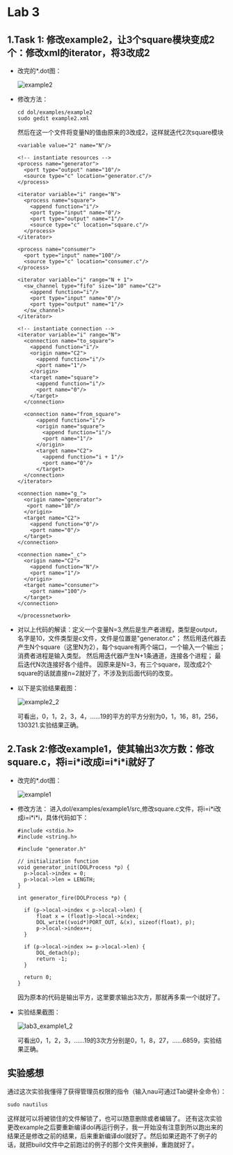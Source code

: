 # Lab 3
## 1.Task 1: 修改example2，让3个square模块变成2个：修改xml的iterator，将3改成2
* 改完的*.dot图：

  ![example2](https://github.com/Katelych/ES2016_14353166/blob/master/assignment/lab3_example2.png?raw=true)

* 修改方法：
  ```
  cd dol/examples/example2
  sudo gedit example2.xml
  ```

  然后在这一个文件将变量N的值由原来的3改成2，这样就迭代2次square模块
  
  ```
  <variable value="2" name="N"/>

  <!-- instantiate resources -->
  <process name="generator">
    <port type="output" name="10"/>
    <source type="c" location="generator.c"/>
  </process>

  <iterator variable="i" range="N">
    <process name="square">
      <append function="i"/>
      <port type="input" name="0"/>
      <port type="output" name="1"/>
      <source type="c" location="square.c"/>
    </process>
  </iterator>

  <process name="consumer">
    <port type="input" name="100"/>
    <source type="c" location="consumer.c"/>
  </process>

  <iterator variable="i" range="N + 1">
    <sw_channel type="fifo" size="10" name="C2">
      <append function="i"/>
      <port type="input" name="0"/>
      <port type="output" name="1"/>
    </sw_channel>
  </iterator>

  <!-- instantiate connection -->
  <iterator variable="i" range="N">
    <connection name="to_square">
      <append function="i"/>
      <origin name="C2">
        <append function="i"/>
        <port name="1"/>
      </origin>
      <target name="square">
        <append function="i"/>
        <port name="0"/>
      </target>
    </connection>

    <connection name="from_square">
        <append function="i"/>
        <origin name="square">
          <append function="i"/>
          <port name="1"/>
        </origin>
        <target name="C2">
          <append function="i + 1"/>
          <port name="0"/>
        </target>
    </connection>
  </iterator>

  <connection name="g_">
    <origin name="generator">
     <port name="10"/>
    </origin>
    <target name="C2"> 
      <append function="0"/>
      <port name="0"/>
    </target>
  </connection>

  <connection name="_c">
    <origin name="C2">
      <append function="N"/>
      <port name="1"/>
    </origin>
    <target name="consumer">
      <port name="100"/>
    </target>
  </connection>

  </processnetwork>
  ```
  
* 对以上代码的解读：定义一个变量N=3,然后是生产者进程，类型是output，名字是10，文件类型是c文件，文件是位置是"generator.c"； 然后用迭代器去产生N个square（这里N为2），每个square有两个端口，一个输入一个输出； 消费者进程是输入类型。 然后用迭代器产生N+1条通道，连接各个进程； 最后迭代N次连接好各个组件。
  因原来是N=3，有三个square，现改成2个square的话就直接n=2就好了，不涉及到后面代码的改变。
  
* 以下是实验结果截图：
    
   ![example2_2](https://github.com/Katelych/ES2016_14353166/blob/master/assignment/lab3_example2_result.png?raw=true)
  
  可看出，0，1，2，3，4，……19的平方的平方分别为0，1，16，81，256，130321.实验结果正确。

## 2.Task 2:修改example1，使其输出3次方数：修改square.c，将i=i\*i改成i=i\*i\*i就好了
* 改完的*.dot图：

  ![example1](https://github.com/Katelych/ES2016_14353166/blob/master/assignment/lab3_example1.png?raw=true)
  
* 修改方法：
  进入dol/examples/example1/src,修改square.c文件，将i=i\*i改成i=i\*i\*i，具体代码如下：
  
  ```
  #include <stdio.h>
  #include <string.h>

  #include "generator.h"

  // initialization function
  void generator_init(DOLProcess *p) {
    p->local->index = 0;
    p->local->len = LENGTH;
  }

  int generator_fire(DOLProcess *p) {

    if (p->local->index < p->local->len) {
        float x = (float)p->local->index;
        DOL_write((void*)PORT_OUT, &(x), sizeof(float), p);
        p->local->index++;
    }

    if (p->local->index >= p->local->len) {
        DOL_detach(p);
        return -1;
    }

    return 0;
  }
  ```
  
  因为原本的代码是输出平方，这里要求输出3次方，那就再多乘一个i就好了。
* 实验结果截图：
  
  ![lab3_example1_2](https://github.com/Katelych/ES2016_14353166/blob/master/assignment/lab3_example1_result.png?raw=true)

  可看出0，1，2，3，……19的3次方分别是0，1，8，27，……6859，实验结果正确。

## 实验感想
通过这次实验我懂得了获得管理员权限的指令（输入nau可通过Tab键补全命令）：
 
`sudo nautilus`

这样就可以将被锁住的文件解锁了，也可以随意删除或者编辑了。
还有这次实验更改example之后要重新编译dol再运行例子，我一开始没有注意到所以跑出来的结果还是修改之前的结果，后来重新编译dol就好了。然后如果还跑不了例子的话，就把build文件中之前跑过的例子的那个文件夹删掉，重跑就好了。